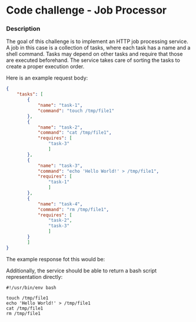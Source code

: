 # Code challenge - Job Processor

### Description

The goal of this challenge is to implement an HTTP job processing service.
A job in this case is a collection of tasks, where each task has a name and a shell command.
Tasks may depend on other tasks and require that those are executed beforehand.
The service takes care of sorting the tasks to create a proper execution order.

Here is an example request body:

```json
{
	"tasks": [
		{
			"name": "task-1",
			"command": "touch /tmp/file1"
		},
		{
			"name": "task-2",
			"command": "cat /tmp/file1",
			"requires": [
				"task-3"
				]
		},
		{
			"name": "task-3",
			"command": "echo 'Hello World!' > /tmp/file1",
			"requires": [
				"task-1"
				]
		},
		{
			"name": "task-4",
			"command": "rm /tmp/file1",
			"requires": [
				"task-2",
				"task-3"
				]
		}
		]
}
```
 The example response fot this would be: 
 
 Additionally, the service should be able to return a bash script representation directly:
 
```
#!/usr/bin/env bash

touch /tmp/file1
echo 'Hello World!' > /tmp/file1
cat /tmp/file1
rm /tmp/file1
```
